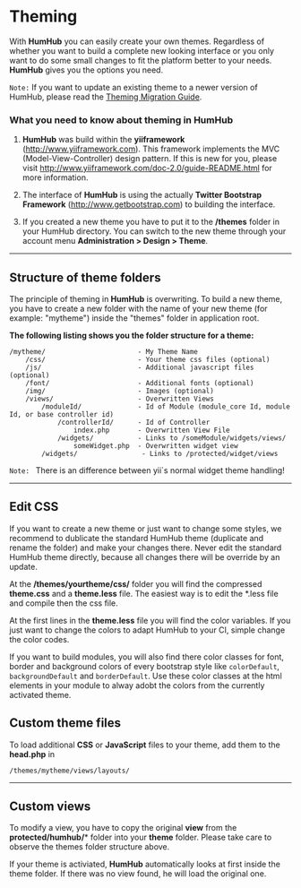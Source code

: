Theming
=======

With **HumHub** you can easily create your own themes. Regardless of whether you want to build a complete new looking interface or you only want to do some small changes to fit the platform better to your needs. **HumHub** gives you the options you need. 

``Note:`` If you want to update an existing theme to a newer version of HumHub, please read the [Theming Migration Guide](migrate.md).

### What you need to know about theming in HumHub
1. **HumHub** was build within the **yiiframework** (<http://www.yiiframework.com>). This framework implements the MVC (Model-View-Controller) design pattern. If this is new for you, please visit <http://www.yiiframework.com/doc-2.0/guide-README.html> for more information.

2. The interface of **HumHub** is using the actually **Twitter Bootstrap Framework** (<http://www.getbootstrap.com>) to building the interface.

3. If you created a new theme you have to put it to the **/themes** folder in your HumHub directory. You can switch to the new theme through your account menu **Administration > Design > Theme**.




---

## Structure of theme folders

The principle of theming in **HumHub** is overwriting. To build a new theme, you have to create a new folder with the name of your new theme (for example: "mytheme") inside the "themes" folder in application root.

**The following listing shows you the folder structure for a theme:**

    /mytheme/                       - My Theme Name
        /css/                       - Your theme css files (optional)
        /js/                        - Additional javascript files (optional)
        /font/                      - Additional fonts (optional)
        /img/                       - Images (optional)         
        /views/                     - Overwritten Views
            /moduleId/              - Id of Module (module_core Id, module Id, or base controller id)
                /controllerId/      - Id of Controller
                    index.php       - Overwritten View File
                /widgets/           - Links to /someModule/widgets/views/
                    someWidget.php  - Overwritten widget view
            /widgets/                - Links to /protected/widget/views

``Note: ``  There is an difference between yii´s normal widget theme handling!

---

## Edit CSS
If you want to create a new theme or just want to change some styles, we recommend to dublicate the standard HumHub theme (duplicate and rename the folder) and make your changes there. Never edit the standard HumHub theme directly, because all changes there will be override by an update.

At the **/themes/yourtheme/css/** folder you will find the compressed **theme.css** and a **theme.less** file. The easiest way is to edit the *.less file and compile then the css file.

At the first lines in the **theme.less** file you will find the color variables. If you just want to change the colors to adapt HumHub to your CI, simple change the color codes.

If you want to build modules, you will also find there color classes for font, border and background colors of every bootstrap style like ``colorDefault``, ``backgroundDefault`` and ``borderDefault``. Use these color classes at the html elements in your module to alway adobt the colors from the currently activated theme.




## Custom theme files
To load additional **CSS** or **JavaScript** files to your theme, add them to the **head.php** in

    /themes/mytheme/views/layouts/


---

## Custom views
To modify a view, you have to copy the original **view** from the **protected/humhub/***  folder into your **theme** folder. Please take care to observe the themes folder structure above.

If your theme is activiated, **HumHub** automatically looks at first inside the theme folder. If there was no view found, he will load the original one.




